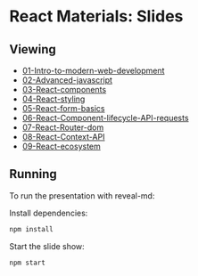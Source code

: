# React Materials: Slides

## Viewing

* [01-Intro-to-modern-web-development](./slides/01-intro-to-modern-web-development.md)
* [02-Advanced-javascript](./slides/02-advanced-javascript.md)
* [03-React-components](./slides/03-intro-to-react-and-components.md)
* [04-React-styling](./slides/04-react-styling-solutions-and-component-libraries.md)
* [05-React-form-basics](./slides/05-react-form-basics.md)
* [06-React-Component-lifecycle-API-requests](./slides/06-component-lifecycle-hooks-and-api-requests.md)
* [07-React-Router-dom](./slides/07-React-Router.md)
* [08-React-Context-API](./slides/08-Context-API.md)
* [09-React-ecosystem](./slides/09-React-ecosystem.md)

## Running

To run the presentation with reveal-md:

Install dependencies:

```sh
npm install
```

Start the slide show:

```sh
npm start
```
